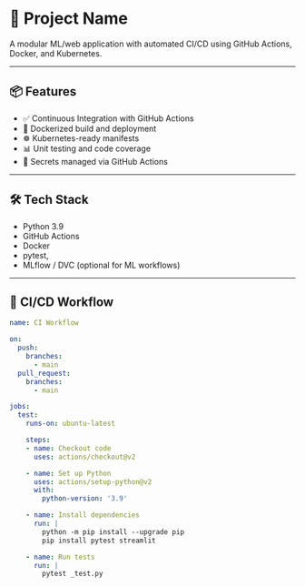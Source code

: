 # 🚀 Project Name

A modular ML/web application with automated CI/CD using GitHub Actions, Docker, and Kubernetes.

---

## 📦 Features

- ✅ Continuous Integration with GitHub Actions
- 🐳 Dockerized build and deployment
- ☸️ Kubernetes-ready manifests
- 📊 Unit testing and code coverage
- 🔐 Secrets managed via GitHub Actions

---

## 🛠️ Tech Stack

- Python 3.9
- GitHub Actions
- Docker
- pytest,
- MLflow / DVC (optional for ML workflows)

---

## 🚧 CI/CD Workflow

```yaml
name: CI Workflow

on:
  push:
    branches:
      - main
  pull_request:
    branches:
      - main

jobs:
  test:
    runs-on: ubuntu-latest

    steps:
    - name: Checkout code
      uses: actions/checkout@v2

    - name: Set up Python
      uses: actions/setup-python@v2
      with:
        python-version: '3.9'

    - name: Install dependencies
      run: |
        python -m pip install --upgrade pip
        pip install pytest streamlit

    - name: Run tests
      run: |
        pytest _test.py
```
